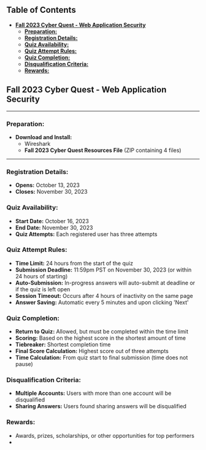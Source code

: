 ## Table of Contents

  - [**Fall 2023 Cyber Quest - Web Application Security**](#**Fall\2023\Cyber\Quest\-\Web\Application\Security**)
    - [**Preparation:**](#**Preparation:**)
    - [**Registration Details:**](#**Registration\Details:**)
    - [**Quiz Availability:**](#**Quiz\Availability:**)
    - [**Quiz Attempt Rules:**](#**Quiz\Attempt\Rules:**)
    - [**Quiz Completion:**](#**Quiz\Completion:**)
    - [**Disqualification Criteria:**](#**Disqualification\Criteria:**)
    - [**Rewards:**](#**Rewards:**)

  

## **Fall 2023 Cyber Quest - Web Application Security**
---
### **Preparation:**

- **Download and Install:**
    - Wireshark
    - **Fall 2023 Cyber Quest Resources File** (ZIP containing 4 files)
---
### **Registration Details:**

- **Opens:** October 13, 2023
- **Closes:** November 30, 2023

### **Quiz Availability:**

- **Start Date:** October 16, 2023
- **End Date:** November 30, 2023
- **Quiz Attempts:** Each registered user has three attempts

### **Quiz Attempt Rules:**

- **Time Limit:** 24 hours from the start of the quiz
- **Submission Deadline:** 11:59pm PST on November 30, 2023 (or within 24 hours of starting)
- **Auto-Submission:** In-progress answers will auto-submit at deadline or if the quiz is left open
- **Session Timeout:** Occurs after 4 hours of inactivity on the same page
- **Answer Saving:** Automatic every 5 minutes and upon clicking 'Next'

### **Quiz Completion:**

- **Return to Quiz:** Allowed, but must be completed within the time limit
- **Scoring:** Based on the highest score in the shortest amount of time
- **Tiebreaker:** Shortest completion time
- **Final Score Calculation:** Highest score out of three attempts
- **Time Calculation:** From quiz start to final submission (time does not pause)

### **Disqualification Criteria:**

- **Multiple Accounts:** Users with more than one account will be disqualified
- **Sharing Answers:** Users found sharing answers will be disqualified

### **Rewards:**

- Awards, prizes, scholarships, or other opportunities for top performers
- 